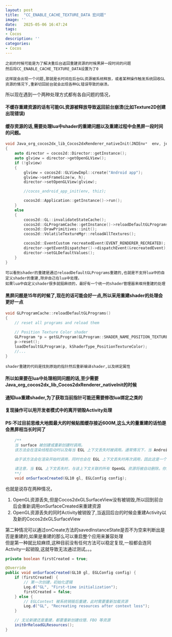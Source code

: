 ```yaml
---
layout: post
title:  "CC_ENABLE_CACHE_TEXTURE_DATA 宏问题"
image: ''
date:   2025-05-06 16:47:24
tags:
- Cocos
description: ''
categories: 
- Cocos
---
```

```
之前的时候可能是为了解决重后台返回重建资源的时候黑屏一段时间的问题
然后将CC_ENABLE_CACHE_TEXTURE_DATA设置为了0
```
```
这样就会出现一个问题,那就是长时间在后台GL资源被系统释放，或者某种操作触发系统回收GL资源的情况下,重新切回前台就会出现各种GL错误导致的崩溃。
```
所以现在遇到一个两种处理方式都有各自问题的情况，  
#### 不缓存重建资源的话有可能GL资源被释放导致返回前台崩溃(比如Texture2D创建出现错误)
#### 缓存资源的话,需要处理lua中shader的重建问题以及重建过程中会黑屏一段时间的问题。


```c++
void Java_org_cocos2dx_lib_Cocos2dxRenderer_nativeInit(JNIEnv*  env, jobject thiz, jint w, jint h)
{
    auto director = cocos2d::Director::getInstance();
    auto glview = director->getOpenGLView();
    if (!glview)
    {
        glview = cocos2d::GLViewImpl::create("Android app");
        glview->setFrameSize(w, h);
        director->setOpenGLView(glview);

        //cocos_android_app_init(env, thiz);

        cocos2d::Application::getInstance()->run();  
    }
    else
    {
        cocos2d::GL::invalidateStateCache();
        cocos2d::GLProgramCache::getInstance()->reloadDefaultGLPrograms();
        cocos2d::DrawPrimitives::init();
        cocos2d::VolatileTextureMgr::reloadAllTextures();

        cocos2d::EventCustom recreatedEvent(EVENT_RENDERER_RECREATED);
        director->getEventDispatcher()->dispatchEvent(&recreatedEvent);
        director->setGLDefaultValues();
    }
}
```

```
可以看到shader的重建是通过reloadDefaultGLPrograms重建的,也就是不支持lua中的自定义shader的重建,除非自己在lua中处理。
如果lua中自定义shader很多就挺麻烦的，最好有一个统一的shader管理器来维持重建的处理
```

#### 黑屏问题是15年的时候了,现在的话可能会好一点,所以采用重建shader的处理会更好一点
```c++
void GLProgramCache::reloadDefaultGLPrograms()
{
    // reset all programs and reload them
    
    // Position Texture Color shader
    GLProgram *p = getGLProgram(GLProgram::SHADER_NAME_POSITION_TEXTURE_COLOR);    
    p->reset();
    loadDefaultGLProgram(p, kShaderType_PositionTextureColor);
    //...
}
```
```
shader重建的代码是找到原始的指针然后重新编译shader,以及绑定属性
```
#### 所以如果要在lua中处理相同问题的话,至少需要Java_org_cocos2dx_lib_Cocos2dxRenderer_nativeInit的时候  
#### 通知lua重建shader,为了获取当前指针可能还需要修改lua绑定之类的

#### 复现操作可以用开发者模式中的离开销毁Activity处理


#### PS:不过目前思维大地图最大的时候贴图缓存接近600M,这么大的量重建的话怕是会黑屏相当长时间了

```java
    /**
    当 surface 被创建或重新创建时调用。
    该方法会在渲染线程启动时以及每当 EGL 上下文丢失时被调用。通常情况下，当 Android 设备从睡眠状态唤醒后，EGL 上下文会被丢失。

    由于该方法会在渲染开始时调用，同时也会在 EGL 上下文丢失时再次调用，因此这是一个适合编写创建资源代码的地方。这些资源既需要在渲染开始时创建，也需要在 EGL 上下文丢失时重新创建。例如，纹理就是一种适合在此处创建的资源。

    请注意，当 EGL 上下文丢失时，与该上下文关联的所有 OpenGL 资源将被自动删除。你无需手动调用如 glDeleteTextures 等 "glDelete" 方法来删除这些丢失的资源。
    **/
    void onSurfaceCreated(GL10 gl, EGLConfig config);
```
也就是说存在两种情况，
1. OpenGL资源丢失,但是Cocos2dxGLSurfaceView没有被销毁,所以回到前台后会重新调用onSurfaceCreated来重建资源
2. OpenGL资源丢失的同时Activity被销毁了,当返回后台的时候会重建Activity以及新的Cocos2dxGLSurfaceView

第二种情况可以通过onCreate方法的savedInstanceState是否不为空来判断出是否是重建的,如果是重建的那么可以重启整个应用来兼容处理  
但是第一种就比较麻烦,这种目前没有任何方法可以稳定复现,一般都会连同Activity一起销毁,这就导致无法通过测试。。。
```java
private boolean firstCreated = true;

@Override
public void onSurfaceCreated(GL10 gl, EGLConfig config) {
    if (firstCreated) {
        // 第一次创建，初始化逻辑
        Log.d("GL", "First-time initialization");
        firstCreated = false;
    } else {
        // EGLContext 被系统销毁后重建，此时需要重新加载资源
        Log.d("GL", "Recreating resources after context loss");
    }

    // 无论新建还是重建，都要重新创建纹理、FBO 等资源
    initOrReloadGLResources();
}
```
